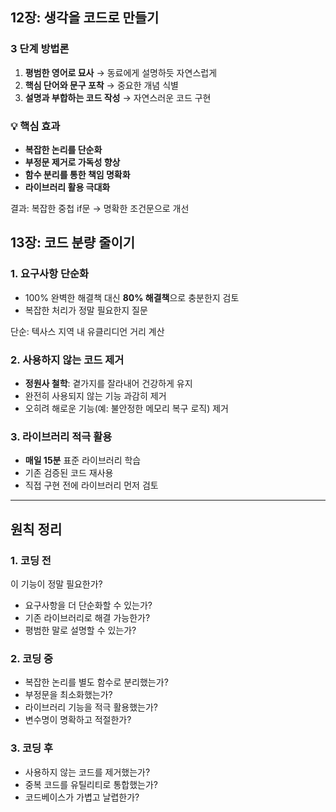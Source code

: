 ## 12장: 생각을 코드로 만들기

### 3 단계 방법론

1. **평범한 영어로 묘사** → 동료에게 설명하듯 자연스럽게
2. **핵심 단어와 문구 포착** → 중요한 개념 식별
3. **설명과 부합하는 코드 작성** → 자연스러운 코드 구현

### 💡 핵심 효과

- **복잡한 논리를 단순화**
- **부정문 제거로 가독성 향상**
- **함수 분리를 통한 책임 명확화**
- **라이브러리 활용 극대화**

결과: 복잡한 중첩 if문 → 명확한 조건문으로 개선


## 13장: 코드 분량 줄이기

### 1. **요구사항 단순화**

- 100% 완벽한 해결책 대신 **80% 해결책**으로 충분한지 검토
- 복잡한 처리가 정말 필요한지 질문

단순: 텍사스 지역 내 유클리디언 거리 계산

### 2. **사용하지 않는 코드 제거**

- **정원사 철학**: 곁가지를 잘라내어 건강하게 유지
- 완전히 사용되지 않는 기능 과감히 제거
- 오히려 해로운 기능(예: 불안정한 메모리 복구 로직) 제거

### 3. **라이브러리 적극 활용**

- **매일 15분** 표준 라이브러리 학습
- 기존 검증된 코드 재사용
- 직접 구현 전에 라이브러리 먼저 검토

--------------------
## 원칙 정리

### 1. **코딩 전**

  이 기능이 정말 필요한가?
-  요구사항을 더 단순화할 수 있는가?
-  기존 라이브러리로 해결 가능한가?
-  평범한 말로 설명할 수 있는가?

### 2. **코딩 중**

- 복잡한 논리를 별도 함수로 분리했는가?
- 부정문을 최소화했는가?
- 라이브러리 기능을 적극 활용했는가?
- 변수명이 명확하고 적절한가?

### 3. **코딩 후**

- 사용하지 않는 코드를 제거했는가?
- 중복 코드를 유틸리티로 통합했는가?
- 코드베이스가 가볍고 날렵한가?
